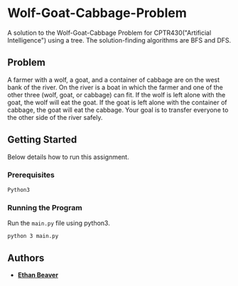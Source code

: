 # Wolf-Goat-Cabbage-Problem
A solution to the Wolf-Goat-Cabbage Problem for CPTR430("Artificial Intelligence") using a tree. The solution-finding algorithms are BFS and DFS.

## Problem

A farmer with a wolf, a goat, and a container of cabbage are on the west bank of the river. On
the river is a boat in which the farmer and one of the other three (wolf, goat, or cabbage) can
fit. If the wolf is left alone with the goat, the wolf will eat the goat. If the goat is left alone
with the container of cabbage, the goat will eat the cabbage. Your goal is to transfer everyone
to the other side of the river safely.

## Getting Started

Below details how to run this assignment.

### Prerequisites

```
Python3
```

### Running the Program

Run the `main.py` file using python3.

```
python 3 main.py
```

## Authors

* **[Ethan Beaver](https://github.com/ethanbeaver)**
